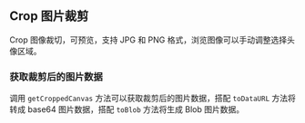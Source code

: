<div class="demo-header">
<p class="overviewicon">
  <span class="wapi-ui-crop"/>
</p>

## Crop 图片裁剪

<nova-uxlink widget-name="Crop"></nova-uxlink>

Crop 图像裁切，可预览，支持 JPG 和 PNG 格式，浏览图像可以手动调整选择头像区域。
</div>

### 获取裁剪后的图片数据

调用 `getCroppedCanvas` 方法可以获取裁剪后的图片数据，搭配 `toDataURL` 方法将转成 base64 图片数据，搭配 `toBlob` 方法将生成 Blob 图片数据。

<nova-demo-view link="crop/get-cropped-canvas"></nova-demo-view>

<br>
